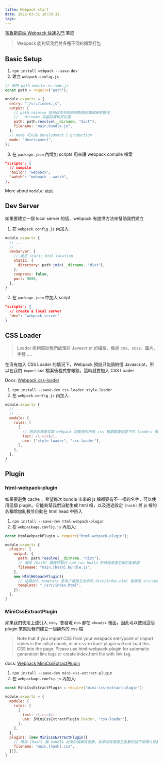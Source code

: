 ```yaml
---
title: Webpack start
date: 2022-03-31 10:59:32
tags:
---
```

[布魯斯前端 Webpack 快速入門](https://www.youtube.com/watch?v=uP6KTupfyIw) 筆記

> Webpack 能夠幫我們將多種不同的檔案打包

## Basic Setup
1. `npm install webpack --save-dev`
2. 建立 `webpack.config.js`
```js
// 調用 path module in node.js
const path = require("path");

module.exports = {
  entry: "./src/index.js",
  output: {
    // path.resolve 能夠從左到右將相對路徑轉成絕對路徑
    // __dirname 為當前資料夾位置
    path: path.resolve(__dirname, "dist"),
    filename: "main.bundle.js",
  },
  // mode 可以為 development | production  
  mode: "development",
};
```
3. 在 `package.json` 內增加 scripts 用來讓 webpack compile 檔案
```json
"scripts": {
  // compile
  "build": "webpack",
  "watch": "webpack --watch",
},
``` 

More about `module`: [visit](https://ithelp.ithome.com.tw/articles/10185008)

## Dev Server
如果要建立一個 local server 的話，webpack 有提供方法來幫助我們建立

1. 在 `webpack.config.js` 內加入: 
```js
module.exports {
  // ...
  // ...
  devServer: {
    // 設定 static html location
    static: {
      directory: path.join(__dirname, "dist"),
    },
    compress: false,
    port: 9000,
  },
}
```

2. 在 `package.json` 中加入 script
```json
"scripts": {
  // create a local server   
  "dev": "webpack server"
}
```

## CSS Loader
> Loader 能夠幫助我們處理非 Javascript 的檔案，像是 css、scss、圖片、字體 ...。

在沒有加入 CSS Loader 的情況下，Webpack 預設只能讀的懂 Javascript，所以在我們 `import` css 檔案後程式會報錯。這時就要加入 CSS Loader

Docs: [Webpack css-loader](https://webpack.js.org/loaders/css-loader/#root)

1. `npm install --save-dev css-loader style-loader`
2. 在 `webpack.config.js` 內加入:
```js
module.exports {
  // ...
  // ...
  module: {
    rules: [
      {
        // 用正則表達式跟 webpack 說看到的所有 css 檔案都要用底下的 loaders 解析
        test: /\.css$/i,
        use: ["style-loader", "css-loader"],
      },
    ],
  },
}
```

## Plugin
### html-webpack-plugin
如果要避免 cache ，希望每次 bundle 出來的 js 檔都要有不一樣的名字，可以使用這個 plugin。它能夠幫我們自動生成 html 檔，以及透過設定 `[hash]` 將 js 檔的名稱增加亂數並自動在 html head 中嵌入

1. `npm install --save-dev html-webpack-plugin`
2. 在 `webpackage.config.js` 內加入:
```js
const HtmlWebpackPlugin = require("html-webpack-plugin");

module.exports {
  plugins: [
    output: {
      path: path.resolve(__dirname, "dist"),
      // 增加 [hash] 讓我們執行 npm run build 的時候會產生新的亂數檔
      filename: "main.[hash].bundle.js",
    },    
    new HtmlWebpackPlugin({
      // 這邊加入 template 是為了讓產生出來的 dist/index.html 會依照 src/index.html 的內容樣本來產生，不然不會有內容
      template: "./src/index.html",
    }),
  ],
}
```

### MiniCssExtractPlugin
如果我們使用上述引入 css，會發現 css 都在 `<head/>` 裡面，因此可以使用這個 plugin 來幫助我們建立一個額外的 css 檔

> Note that if you import CSS from your webpack entrypoint or import styles in the initial chunk, mini-css-extract-plugin will not load this CSS into the page. Please use html-webpack-plugin for automatic generation link tags or create index.html file with link tag.

docs: [Webpack MiniCssExtractPlugin](https://webpack.js.org/plugins/mini-css-extract-plugin/)

1. `npm install --save-dev mini-css-extract-plugin`
2. 在 `webpackage.config.js` 內加入:
```js
const MiniCssExtractPlugin = require("mini-css-extract-plugin");

module.exports = {
  module: {
    rules: [
      {
        test: /\.css$/i,
        use: [MiniCssExtractPlugin.loader, "css-loader"],
      },
    ],
  },
  plugins: [new MiniCssExtractPlugin({
    // 增加 [hash] 讓 bundle 出來的檔案有亂數，如果沒有要產生亂數的話不用傳入參數也可以
    filename: "main.[hash].css",
  })],
}
```